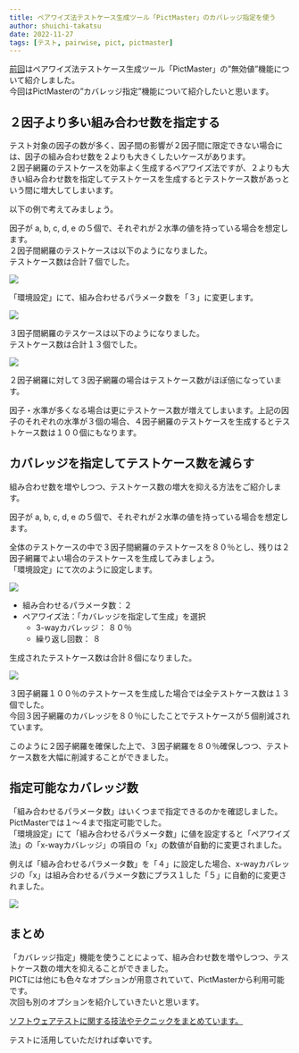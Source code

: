 ```yaml
---
title: ペアワイズ法テストケース生成ツール「PictMaster」のカバレッジ指定を使う
author: shuichi-takatsu
date: 2022-11-27
tags: [テスト, pairwise, pict, pictmaster]
---
```


[前回](/blogs/2022/10/01/pictmaster-Invalid-value-option/)はペアワイズ法テストケース生成ツール「PictMaster」の”無効値”機能について紹介しました。  
今回はPictMasterの”カバレッジ指定”機能について紹介したいと思います。


## ２因子より多い組み合わせ数を指定する

テスト対象の因子の数が多く、因子間の影響が２因子間に限定できない場合には、因子の組み合わせ数を２よりも大きくしたいケースがあります。  
２因子網羅のテストケースを効率よく生成するペアワイズ法ですが、２よりも大きい組み合わせ数を指定してテストケースを生成するとテストケース数があっという間に増大してしまいます。  

以下の例で考えてみましょう。  

因子が a, b, c, d, e の５個で、それぞれが２水準の値を持っている場合を想定します。  
２因子間網羅のテストケースは以下のようになりました。  
テストケース数は合計７個でした。

![](https://gyazo.com/08c876ec8b0de78e9f46194d0400a28d.png)

「環境設定」にて、組み合わせるパラメータ数を「３」に変更します。

![](https://gyazo.com/addf3834dabaa8a1f782820abf411a19.png)

３因子間網羅のテスケースは以下のようになりました。  
テストケース数は合計１３個でした。

![](https://gyazo.com/208bda045956d8c05119c979193dab9c.png)

２因子網羅に対して３因子網羅の場合はテストケース数がほぼ倍になっています。  

因子・水準が多くなる場合は更にテストケース数が増えてしまいます。上記の因子のそれぞれの水準が３個の場合、４因子網羅のテストケースを生成するとテストケース数は１００個にもなります。  

## カバレッジを指定してテストケース数を減らす

組み合わせ数を増やしつつ、テストケース数の増大を抑える方法をご紹介します。  

因子が a, b, c, d, e の５個で、それぞれが２水準の値を持っている場合を想定します。

全体のテストケースの中で３因子間網羅のテストケースを８０％とし、残りは２因子網羅でよい場合のテストケースを生成してみましょう。  
「環境設定」にて次のように設定します。  

![](https://gyazo.com/680814b45bd463e87e2c7cb048979875.png)

- 組み合わせるパラメータ数：２  
- ペアワイズ法：「カバレッジを指定して生成」を選択  
    -  3-wayカバレッジ： ８０％
    - 繰り返し回数： ８

生成されたテストケース数は合計８個になりました。  

![](https://gyazo.com/ca12f98c876309ca2994c922ba46dfe0.png)

３因子網羅１００％のテストケースを生成した場合では全テストケース数は１３個でした。  
今回３因子網羅のカバレッジを８０％にしたことでテストケースが５個削減されています。  

このように２因子網羅を確保した上で、３因子網羅を８０％確保しつつ、テストケース数を大幅に削減することができました。

## 指定可能なカバレッジ数

「組み合わせるパラメータ数」はいくつまで指定できるのかを確認しました。  
PictMasterでは１～４まで指定可能でした。  
「環境設定」にて「組み合わせるパラメータ数」に値を設定すると「ペアワイズ法」の「x-wayカバレッジ」の項目の「x」の数値が自動的に変更されました。  

例えば「組み合わせるパラメータ数」を「４」に設定した場合、x-wayカバレッジの「x」は組み合わせるパラメータ数にプラス１した「５」に自動的に変更されました。

![](https://gyazo.com/b64f6cfdaaf2b022a2284b1f7486e8fb.png)

## まとめ

「カバレッジ指定」機能を使うことによって、組み合わせ数を増やしつつ、テストケース数の増大を抑えることができました。  
PICTには他にも色々なオプションが用意されていて、PictMasterから利用可能です。  
次回も別のオプションを紹介していきたいと思います。

[ソフトウェアテストに関する技法やテクニックをまとめています。](/testing/)

テストに活用していただければ幸いです。

